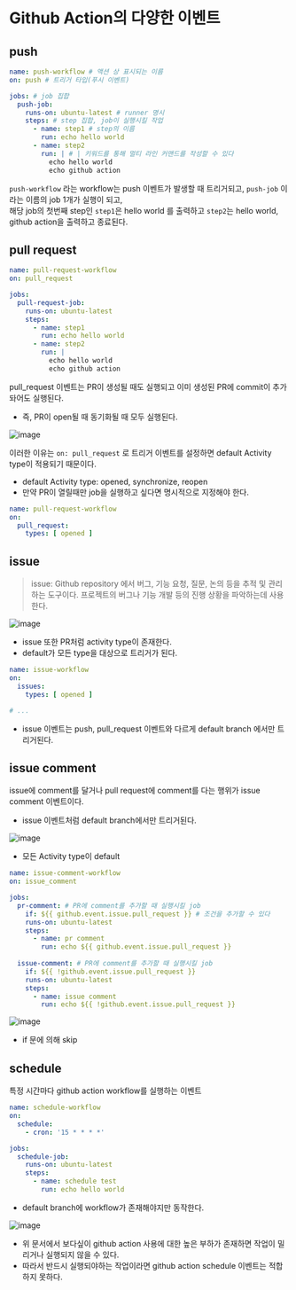 # Github Action의 다양한 이벤트

## push

```yaml
name: push-workflow # 액션 상 표시되는 이름
on: push # 트리거 타입(푸시 이벤트)

jobs: # job 집합
  push-job:
    runs-on: ubuntu-latest # runner 명시
    steps: # step 집합, job이 실행시킬 작업
      - name: step1 # step의 이름
        run: echo hello world
      - name: step2
        run: | # | 키워드를 통해 멀티 라인 커맨드를 작성할 수 있다
          echo hello world
          echo github action
```

`push-workflow` 라는 workflow는 push 이벤트가 발생할 때 트리거되고, `push-job` 이라는 이름의 job 1개가 실행이 되고,  
해당 job의 첫번째 step인 `step1`은 hello world 를 출력하고 `step2`는 hello world, github action을 출력하고 종료된다.

## pull request

```yaml
name: pull-request-workflow
on: pull_request

jobs:
  pull-request-job:
    runs-on: ubuntu-latest
    steps:
      - name: step1
        run: echo hello world
      - name: step2
        run: |
          echo hello world
          echo github action
```

pull_request 이벤트는 PR이 생성될 때도 실행되고 이미 생성된 PR에 commit이 추가돠어도 실행된다.
- 즉, PR이 open될 때 동기화될 때 모두 실행된다.

![image](https://github.com/yoon-youngjin/spring-study/assets/83503188/65172c5a-9c48-4316-bd5b-ee8e46b1e865)

이러한 이유는 `on: pull_request` 로 트리거 이벤트를 설정하면 default Activity type이 적용되기 때문이다.
- default Activity type: opened, synchronize, reopen
- 만약 PR이 열릴때만 job을 실행하고 싶다면 명시적으로 지정해야 한다.

```yaml
name: pull-request-workflow
on:
  pull_request:
    types: [ opened ]
```

## issue

> issue: Github repository 에서 버그, 기능 요청, 질문, 논의 등을 추적 및 관리하는 도구이다. 프로젝트의 버그나 기능 개발 등의 진행 상황을 파악하는데 사용한다. 

![image](https://github.com/yoon-youngjin/spring-study/assets/83503188/e97ca338-a680-418b-b5bb-0e4cf2c97fa6)

- issue 또한 PR처럼 activity type이 존재한다.
- default가 모든 type을 대상으로 트리거가 된다.

```yaml
name: issue-workflow
on:
  issues:
    types: [ opened ]

# ...
```

- issue 이벤트는 push, pull_request 이벤트와 다르게 default branch 에서만 트리거된다.

## issue comment

issue에 comment를 달거나 pull request에 comment를 다는 행위가 issue comment 이벤트이다.
- issue 이벤트처럼 default branch에서만 트리거된다.

![image](https://github.com/yoon-youngjin/spring-study/assets/83503188/04e083d3-a788-418d-991c-552696300efa)

- 모든 Activity type이 default

```yaml
name: issue-comment-workflow
on: issue_comment

jobs:
  pr-comment: # PR에 comment를 추가할 때 실행시킬 job
    if: ${{ github.event.issue.pull_request }} # 조건을 추가할 수 있다
    runs-on: ubuntu-latest
    steps:
      - name: pr comment
        run: echo ${{ github.event.issue.pull_request }}
  
  issue-comment: # PR에 comment를 추가할 때 실행시킬 job
    if: ${{ !github.event.issue.pull_request }}
    runs-on: ubuntu-latest
    steps:
      - name: issue comment
        run: echo ${{ !github.event.issue.pull_request }}
```

![image](https://github.com/yoon-youngjin/spring-study/assets/83503188/8a772aef-ad19-4f36-8525-c60d66bcf68b)

- if 문에 의해 skip

## schedule

특정 시간마다 github action workflow를 실행하는 이벤트

```yaml
name: schedule-workflow
on:
  schedule:
    - cron: '15 * * * *'

jobs:
  schedule-job:
    runs-on: ubuntu-latest
    steps:
      - name: schedule test
        run: echo hello world
```

- default branch에 workflow가 존재해야지만 동작한다.

![image](https://github.com/yoon-youngjin/spring-study/assets/83503188/f7f6c25a-6794-458c-ba59-b7964a8552ad)

- 위 문서에서 보다싶이 github action 사용에 대한 높은 부하가 존재하면 작업이 밀리거나 실행되지 않을 수 있다.
- 따라서 반드시 실행되야하는 작업이라면 github action schedule 이벤트는 적합하지 못하다.

